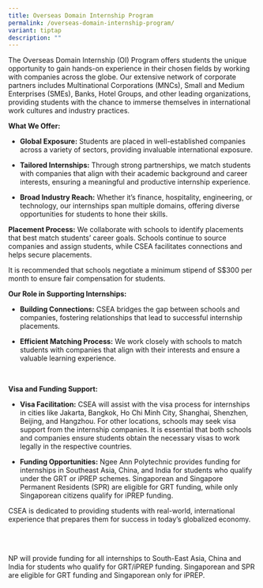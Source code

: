 ```yaml
---
title: Overseas Domain Internship Program
permalink: /overseas-domain-internship-program/
variant: tiptap
description: ""
---
```

<p>The Overseas Domain Internship (OI) Program offers students the unique
opportunity to gain hands-on experience in their chosen fields by working
with companies across the globe. Our extensive network of corporate partners
includes Multinational Corporations (MNCs), Small and Medium Enterprises
(SMEs), Banks, Hotel Groups, and other leading organizations, providing
students with the chance to immerse themselves in international work cultures
and industry practices.</p>
<p><strong>What We Offer:</strong>
</p>
<ul>
<li>
<p><strong>Global Exposure:</strong> Students are placed in well-established
companies across a variety of sectors, providing invaluable international
exposure.</p>
</li>
<li>
<p><strong>Tailored Internships:</strong> Through strong partnerships, we
match students with companies that align with their academic background
and career interests, ensuring a meaningful and productive internship experience.</p>
</li>
<li>
<p><strong>Broad Industry Reach:</strong> Whether it’s finance, hospitality,
engineering, or technology, our internships span multiple domains, offering
diverse opportunities for students to hone their skills.</p>
</li>
</ul>
<p><strong>Placement Process:</strong> We collaborate with schools to identify
placements that best match students’ career goals. Schools continue to
source companies and assign students, while CSEA facilitates connections
and helps secure placements.</p>
<p>It is recommended that schools negotiate a minimum stipend of S$300 per
month to ensure fair compensation for students.</p>
<p><strong>Our Role in Supporting Internships:</strong>
</p>
<ul>
<li>
<p><strong>Building Connections:</strong> CSEA bridges the gap between schools
and companies, fostering relationships that lead to successful internship
placements.</p>
</li>
<li>
<p><strong>Efficient Matching Process:</strong> We work closely with schools
to match students with companies that align with their interests and ensure
a valuable learning experience.</p>
</li>
</ul>
<p>
<br>
</p>
<p><strong>Visa and Funding Support:</strong>
</p>
<ul>
<li>
<p><strong>Visa Facilitation:</strong> CSEA will assist with the visa process
for internships in cities like Jakarta, Bangkok, Ho Chi Minh City, Shanghai,
Shenzhen, Beijing, and Hangzhou. For other locations, schools may seek
visa support from the internship companies. It is essential that both schools
and companies ensure students obtain the necessary visas to work legally
in the respective countries.</p>
</li>
<li>
<p><strong>Funding Opportunities:</strong> Ngee Ann Polytechnic provides funding
for internships in Southeast Asia, China, and India for students who qualify
under the GRT or iPREP schemes. Singaporean and Singapore Permanent Residents
(SPR) are eligible for GRT funding, while only Singaporean citizens qualify
for iPREP funding.</p>
</li>
</ul>
<p>CSEA is dedicated to providing students with real-world, international
experience that prepares them for success in today’s globalized economy.</p>
<p>
<br>
<br>
</p>
<p>NP will provide funding for all internships to South-East Asia, China
and India for students who qualify for GRT/iPREP funding. Singaporean and
SPR are eligible for GRT funding and Singaporean only for iPREP.</p>
<p>
<br>
</p>